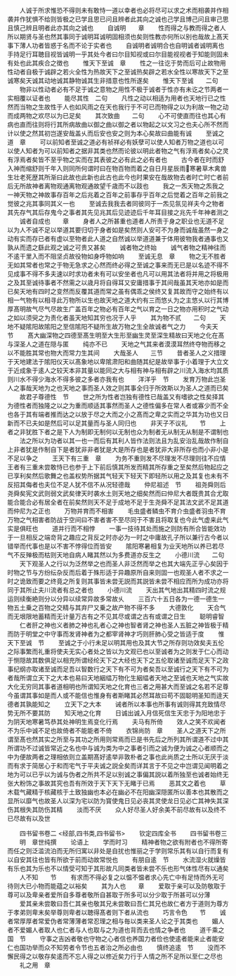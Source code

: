 <!-- { "loadSidebar": true } -->
　　人诚于所求惟恐不得则未有敢恃一道以幸者也必将尽可以求之术而相袭并作相袭并作犹惧不给则皆极之已学且思已问且辨者此其向之诚也己学且博己问且审己思且慎己辨且明者此亦其向之诚也
　　自诚明　　章
　　性而得之与教而得之者人所以期贤与圣也然其事同于诚明耳诚明固相须也矣则性教亦何所以别也哉故上髙天事下薄人功者皆惑于名而不论于实者也
　　自诚明者诚明合也自明诚者诚明离也手持足行耳聴目视皆诚明一乎其处今者曰尔目知视或曰尔目能视视者于知能则固未有处也此其疾合之徴也
　　惟天下至诚　章
　　性之一往讫于势而后可止故物用性动者自极于诚辟之若火全性为热故天下之至诚热矣辟之若水全性以寒故天下之至诚寒矣天诚其动地诚其静物诚其生非措意也性所遂矣
　　惟天下至诚　　二句
　　物非以性动者必有不足于诚之意物之用性不极于诚者于性亦有未讫之节两者一实相覆以证者也
　　能尽其性　二句
　　凡性之动以相适为用者也天地行已之性然而当物之生故性于人也如风雨之在天也我行于不可已而物得之以为利故一物之动而成两物之欢尽以为已足矣
　　其次致曲　　二句
　　心不可使直而往也其心有病也直而往则将行其所病故曲以御之曲以御之者以物起之以文习之也夫心所不然而计以使之然其初岂遂安哉盖乆而后安也安之则为本心矣故曰曲能有诚
　　至诚之道　章
　　可以前知者至诚之道必有祯祥必有妖孽可以使人知者万物之道也以可以使人知者为可以前知者之据非其类也然而论彼以明此者物之气有浮焉者矣心之灵有浮焉者矣皆不至乎物之实而在其表彼之必有此之必有者也
　　古今者在时而舒入神而缩舒则千年入则同所何谓时曰在物百物而着之自日月星辰雨寒暑草木禽兽生壮老死歴其所渐曰此故也此新也此古也此今也时果安在哉故物去者时亡时亡者前后无所故神者离物观通离物观通故望千歳而不以跂也
　　我之一炁天物之炁我之一神天物之神故事存百年之后兆着之百年之前事存乎百年之后觉着之百年之前我之觉彼之兆其事同其义一也
　　至诚去我我去者同彼同于一炁见氛见祥夫今之物者其先存气其后存鬼今之事者其先见兆其后见迹迹后千年耳目接之兆先千年神者测之
　　诚者自成也　　章
　　身者人之所甚重也道者人所责于身之职业也无道不足以为人不诚不足以举道其要归切于身者如是矣然则人安可不为身而诚哉虽然一身之动有实而存已者有虚以至物者此人道之自然诚以举道道兼于体用彼物我者通事也又孰从而遗之繇此观之诚之可贵又甚矣
　　诚者物之终始
　　诚气者物之精神往而不逺干里入而不阻坚贞故役物如身呼物如响
　　至诚无息　章
　　物之无不胜者无如其常者也常之于物无急求之心然而终必得之至诚之事来而无已是以名迹不得不见成事不得不多夫速以时求功者未有可以安坐者也凡可以用其法者将并用之将极用之及其至诚待事者不然需之以歳月将自得耳又安庸措事于其间哉虽其天地亦如是而已矣天地有四时之变然而反覆其道而常之虽有偶乖之侯终又复其故而守之始终有以相一气物有以相寻此万物所以生也故天地之道大约有三而悠乆为之主悠乆以行其博厚髙明故气尽气尽故生广盖百年之物必有百年之气以育之一日之物亦用积时之气动之如以须臾之为责化者虽天地知其穷也况于人乎
　　其为物不贰　　二句
　　天地不疑隂阳故隂阳之至信隂阳不疑所生故万物之生全故诚者气之力
　　今夫天　节
　　髙大幽深物之四德至髙生明至大生形至幽生灵至深生精故曰天地之化在髙与深圣人之道在隠与匿
　　纯亦不已
　　天地之气其来者漠漠耳然终夺物而移之以不能胜其常也物大而常力生其间
　　大哉圣人　　三节
　　昔者圣人之义措理于天地建法于隂阳仪天以髙象地以卑隂肃阳和曲随其纪是故举事于小着理于大立文于近成象于逺人之较天本非其量以能同之大与相有神与相有辟之川流入海水均其质则川水不得少海水不得多彼之多者亦我有也
　　洋洋乎　节
　　发育万物此岂圣人之事哉天地为之也天地之事而圣人效之则其事全归于所效斯以为圣人之道而已矣
　　故君子尊德性　节
　　世之所为性者岂独有德性已哉盖又有嗜欲之性矣择其为德性者而独隆之以之为重而顺适其事然而圣人之德性偏多在常人者或寡少而不全也各于其有端者推而达之以放于尽之大而之小之髙而之卑之实而之华其为功也又日新而不已夫如是然后可以足其量而与圣人同归也
　　非天子不议礼　　节
　　上者之非犹胜下者之是下人为制即无制何以无制也众为制者无从制无从制是不谓制也
　　法之所以为功者以其一也一而后有其利人皆作法则法且为乱安治乱哉故作制自上非者犹是作制自下是者犹非非者犹是大是所存也是者犹非大非所存也而小非小是不足以争之
　　王天下有三重　章
　　为务不重则发不尽理发不尽理则往不应情王者有三重未尝敢恃已也参于上下前后慎其所发而精其所存重之至矣然后物起应之已享利矣然后歌舞之也盖权势所据其气轻天下轻天下即轻所以用之及其复也未有不反招其侮者也夫位不足人犹不信不从况轻德哉
　　仲尼祖述　节
　　祖尧舜则后尧舜矣宪文武则弱文武矣律天时袭水土则天地之细矣然而曰仲尼大者既贵其合尤取能合能合必有居全者在前矣然则天不足于成地不足于生尧舜不足其法文武不足其道而仲尼为之正也
　　万物并育而不相害
　　毛虫盛者鳞虫不育介虫盛者羽虫不育万物之气相害者防战于空间曰不害者害不至尽同于不害且将取复也今此气虚来此气实是俱旺也
　　道并行而不相悖
　　一事一技待其处而施之则防有所合皆能效功于一旦相反之端竒背之趣应之背反之时亦必为一时之中庸故孔子所以兼行古今者以错举而代事也是以不害不悖得位而皆安
　　隂阳寒暑相复为业天地所以养已若尽气不反殚极而枯则天地自病人睹其然以为多费道亦反生之
　　小德川流　　二句
　　天下观圣人之行以为泛然举之也而圣人非泛然而举之也其大端先正乎心矣因于时物之节与方纷纭杂反而后着于殊形适于异趣原所自来则固一也观圣人者不求之一时之诡致而要之终竟之所复则其事皆未尝无説而其説皆未尝不相应而所为成功亦将同于其所止夫川流者有总之者也
　　小德川流
　　天出其气地出其精四时流之规运则续衡絶则分以分异以续常异故多常故乆
　　三百六十五日各为一德一德生一物五土乗之百物之交精与其弃尸又乗之故产物不得不多
　　大德敦化
　　天合气而无垠限地蓄精而无计量万古有之不见其尽或谓之古有或谓之日生
　　聪明睿智
　　仁者肝之神也义者肺之神也礼者心之神也智者肾之神也圣人五脏之神皆极于精而防于明堂之中守事而发肾神者为之都宰肾神才巧则肝肺心受之皆适于度
　　惟天下至诚　节
　　至诚之于小行未足以明其用也及其大节之所存则功效矣夫五伦之际事繁而礼重将使夫无实心者处之皆以为文观已也以至诚者为之则发于仁心而动于恻隠故其数俱足以相充所谓经纶天下之大经也天下之五伦取诸至诚而足天下之政事纪纲亦取诸至诚而足吾以智数行之天下有不可为者矣吾以至诚行之天下有不可为者哉所谓立天下之大本也易曰天地絪緼万物化生絪緼者天地之至诚也天地之气实故大化无穷同其事者道相明也所谓知天地之化育也三者之用甚大而至诚之名若不足尊今虽谓其事如是而人或不能信也惟身有者斯睹其必然耳故曰苟不固聪明圣知而逹天德者其孰能知之
　　立天下之大本
　　诫者所以本事也所事有诚则得其充致情尽势无所不要其防
　　知天地之化育
　　日诚出诚入月信死信生天忠于为阳地忠于为阴天地寒暑笃恭其处神明生焉变化行焉
　　夫马有所倚
　　效人之笑不欢闻者不为乐中诚不足也故倚者不能能者不倚
　　衣锦尚防　章
　　圣人之道天下之所谓至髙也然其实之所至与其功之所用则常焉而已是书先后之所列其所谓道不过中其所谓功不过诚皆常近之名也中与诚为类为中之事者引而之诚为便为诚之心者顺而之中为便故两者之理相依则立盖期髙好逺举非敦朴者之事也此尚质之士所以无厌于淡而有求于简居心于和而宅气于平夫诚之説全矣而详其言于不见之中岂谓见闻明着之地为可以已乎以为诚与伪者之所共不足以别诚之事偏其説以着所独至也诚者始终无张大粉饰之事故其究也吾有所效于天下天下无睹于已焉
　　恶其文之着也
　　草木载气藏精于核藏核于土致独幽也本必在幽必不在阳幽深隠匿所以善本也其散而之显所以靡气也故圣人以深为宅以防为寳使鬼日见必丧其灵使龙日见必亡其神失其深伤其根失其防伤其精
　　淡而不厌
　　众人好尽圣人好余美不前尽故有以及终不已尽故有以及世





　　四书留书卷二
<经部,四书类,四书留书>
　　钦定四库全书
　　四书留书卷三
　　明　章世纯撰
　　论语上
　　学而时习
　　精神者物之欲有附者也不得所寄而任之则泛滥流泊而无所归寓以非处是自扰也惟丽之于学则常乐其有以自行而复有以自安其往也皆有所欲于前而动故常悦也
　　有朋自逺　节
　　水流湿火就燥皆有乐也其为乐也不以情受可知于其形故凡同类者皆未尝不乐也形气体性尽有以通矣
　　人不知　　节
　　有求而不得必复之以愠不愠者求心先亡中有足恃而外无可待则大已小物而能蕴之以裕矣
　　其为人也　　章
　　爱取于亲可以及防敬取于尊可以及卑亲者爱所自多尊者敬所自甚取于所多可以分少取于所甚可以分薄
　　爱其亲未尝敢曰吾仁其亲也敬其兄未尝敢曰吾仁其兄也故仁者方于道则为尊方于孝弟则卑末矣举尊则卑者以聴得髙者则下者从流也
　　巧言令色　　节
　　诚者常厚厚者常爱伪者常薄薄者常忍理之相与毎以类来圣人论之于其类也
　　媚人者不爱媚人者取人也仁者与人也取与之为道也背而去也情之争者也
　　道千乘之国　节
　　守事之吉凶者敬也守物之心者信也养国力者俭也使逺者能来止者能安仁也国功举而众不知劳者令节也五者治之所必由也
　　慎终追逺　节
　　没而不懈民得之以敬存矣逺而不忘人得之以修近矣力行于人情之所不足所以至仁之尽也
　　礼之用　章
